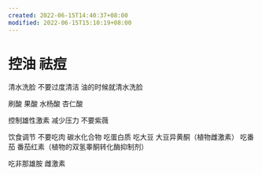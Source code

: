 ```yaml
---
created: 2022-06-15T14:40:37+08:00
modified: 2022-06-15T15:10:19+08:00
---
```


# 控油 祛痘

清水洗脸 不要过度清洁 油的时候就清水洗脸

刷酸 果酸 水杨酸 杏仁酸

控制雄性激素 减少压力 不要紫薇

饮食调节
不要吃肉 碳水化合物 吃蛋白质
吃大豆 大豆异黄酮（植物雌激素）
吃番茄 番茄红素（植物的双氢睾酮转化酶抑制剂）

吃非那雄胺 雌激素

